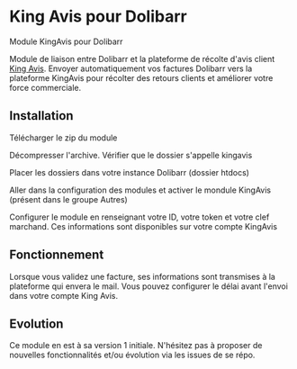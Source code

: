 # King Avis pour Dolibarr
Module KingAvis pour Dolibarr

Module de liaison entre Dolibarr et la plateforme de récolte d'avis client [King Avis](https://king-avis.com/fr).
Envoyer automatiquement vos factures Dolibarr vers la plateforme KingAvis pour récolter des retours clients et améliorer votre force commerciale.

## Installation

Télécharger le zip du module

Décompresser l'archive. Vérifier que le dossier s'appelle kingavis

Placer les dossiers dans votre instance Dolibarr (dossier htdocs)

Aller dans la configuration des modules et activer le mondule KingAvis (présent dans le groupe Autres)

Configurer le module en renseignant votre ID, votre token et votre clef marchand. Ces informations sont disponibles sur votre compte KingAvis


## Fonctionnement

Lorsque vous validez une facture, ses informations sont transmises à la plateforme qui envera le mail. Vous pouvez configurer le délai avant l'envoi dans votre compte King Avis.


## Evolution

Ce module en est à sa version 1 initiale.
N'hésitez pas à proposer de nouvelles fonctionnalités et/ou évolution via les issues de se répo.
